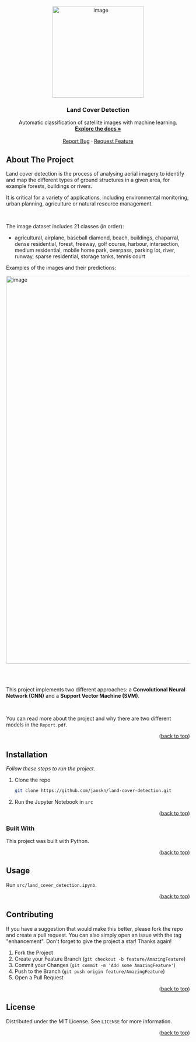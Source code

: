 <a name="readme-top"></a>

<!-- PROJECT LOGO -->
<br />
<div align="center">
  <a href="https://github.com/janskn/land-cover-detection"> 
    <img width="250" alt="image" src="https://github.com/JanSkn/land-cover-detection/assets/68644413/eb5e6e88-b0f6-46dd-84c5-a12464f9b147">
  </a>

  <h3 align="center">Land Cover Detection</h3>

  <p align="center">
    Automatic classification of satellite images with machine learning.
    <br />
    <a href="https://github.com/janskn/land-cover-detection"><strong>Explore the docs »</strong></a>
    <br />
    <br />
    <a href="https://github.com/janskn/land-cover-detection/issues">Report Bug</a>
    ·
    <a href="https://github.com/janskn/land-cover-detection/issues">Request Feature</a>
  </p>
</div>



<!-- ABOUT THE PROJECT -->
## About The Project

Land cover detection is the process of analysing aerial imagery to identify and map the different types of ground structures in a given area, for example forests, buildings or rivers. 

It is critical for a variety of applications, including environmental monitoring, urban planning, agriculture or natural resource management.

<br />

The image dataset includes 21 classes (in order):

- agricultural, airplane, baseball diamond, beach, buildings, chaparral,
dense residential, forest, freeway, golf course, harbour, intersection, medium residential, mobile home park,
overpass, parking lot, river, runway, sparse residential, storage tanks, tennis court

Examples of the images and their predictions:

<img width="1060" alt="image" src="https://github.com/JanSkn/land-cover-detection/assets/68644413/ca41552a-b5fd-4b66-8e7b-a2291fdca01e">

<br /><br />

This project implements two different approaches: a **Convolutional Neural Network (CNN)** and a **Support Vector Machine (SVM)**.

<br />

You can read more about the project and why there are two different models in the `Report.pdf`.


<p align="right">(<a href="#readme-top">back to top</a>)</p>



## Installation

_Follow these steps to run the project._

1. Clone the repo
   ```sh
   git clone https://github.com/janskn/land-cover-detection.git
   ```
2. Run the Jupyter Notebook in `src`

<p align="right">(<a href="#readme-top">back to top</a>)</p>



### Built With

This project was built with Python.

<p align="right">(<a href="#readme-top">back to top</a>)</p>



<!-- USAGE EXAMPLES -->
## Usage

Run `src/land_cover_detection.ipynb`.

<p align="right">(<a href="#readme-top">back to top</a>)</p>



<!-- CONTRIBUTING -->
## Contributing

If you have a suggestion that would make this better, please fork the repo and create a pull request. You can also simply open an issue with the tag "enhancement".
Don't forget to give the project a star! Thanks again!

1. Fork the Project
2. Create your Feature Branch (`git checkout -b feature/AmazingFeature`)
3. Commit your Changes (`git commit -m 'Add some AmazingFeature'`)
4. Push to the Branch (`git push origin feature/AmazingFeature`)
5. Open a Pull Request

<p align="right">(<a href="#readme-top">back to top</a>)</p>



<!-- LICENSE -->
## License

Distributed under the MIT License. See `LICENSE` for more information.

<p align="right">(<a href="#readme-top">back to top</a>)</p>

